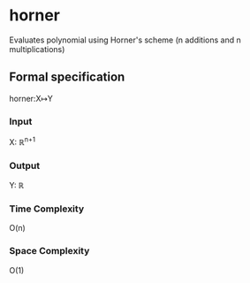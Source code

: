 # horner
Evaluates polynomial using Horner's scheme (n additions and n multiplications)

## Formal specification
horner:X&map;Y

### Input
X: &#8477;<sup>n+1</sup>

### Output
Y: &#8477;

### Time Complexity
O(n)

### Space Complexity
O(1)
